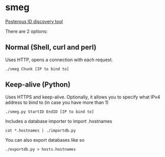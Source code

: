 smeg
====

[Posterous ID discovery tool](http://archiveteam.org/index.php?title=Posterous)

There are 2 options:

Normal (Shell, curl and perl)
-----------------------------
Uses HTTP, opens a connection with each request.

    ./smeg Chunk [IP to bind to]

Keep-alive (Python)
-------------------
Uses HTTPS and keep-alive. Optionally, it allows you to specify what IPv4 address to bind to (in case you have more than 1)

    ./smeg.py StartID EndID [IP to bind to]



Includes a database importer to import .hostnames

    cat *.hostnames | ./importdb.py


You can also export databases like so

    ./exportdb.py > hosts.hostnames
